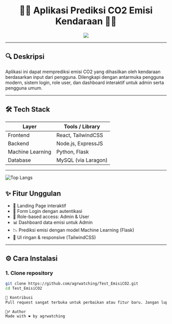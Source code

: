 <h1 align="center">
  🚗🌿 Aplikasi Prediksi CO2 Emisi Kendaraan 🌿🚗
</h1>

<p align="center">
  <img src="https://readme-typing-svg.herokuapp.com?font=Fira+Code&size=20&pause=1000&color=00C896&center=true&width=435&lines=Built+with+React%2C+Flask%2C+Node%2C+Tailwind+and+SQL.;Predict+your+vehicle's+emissions+easily+%F0%9F%94%A5" />
</p>

---

## 🔍 Deskripsi
Aplikasi ini dapat memprediksi emisi CO2 yang dihasilkan oleh kendaraan berdasarkan input dari pengguna. Dilengkapi dengan antarmuka pengguna modern, sistem login, role user, dan dashboard interaktif untuk admin serta pengguna umum.

---

## 🛠️ Tech Stack

| Layer      | Tools / Library                         |
|------------|------------------------------------------|
| Frontend   | React, TailwindCSS                      |
| Backend    | Node.js, ExpressJS                      |
| Machine Learning | Python, Flask                      |
| Database   | MySQL (via Laragon)                    |

---
![Top Langs](https://github-readme-stats.vercel.app/api/top-langs/?username=agrwatching&layout=donut&theme=tokyonight)

## ✨ Fitur Unggulan
- 🛬 Landing Page interaktif
- 🔐 Form Login dengan autentikasi
- 👥 Role-based access: Admin & User
- 📊 Dashboard data emisi untuk Admin
- 📉 Prediksi emisi dengan model Machine Learning (Flask)
- 🎨 UI ringan & responsive (TailwindCSS)

---

## ⚙️ Cara Instalasi

### 1. Clone repository
```bash
git clone https://github.com/agrwatching/Test_EmisiCO2.git
cd Test_EmisiCO2

🤝 Kontribusi
Pull request sangat terbuka untuk perbaikan atau fitur baru. Jangan lupa ⭐ repo ini jika bermanfaat!

🙋‍♂️ Author
Made with ❤️ by agrwatching
